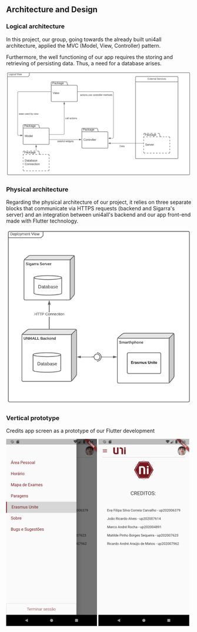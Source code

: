 
## Architecture and Design


### Logical architecture

In this project, our group, going towards the already built uni4all architecture, applied the MVC (Model, View, Controller) pattern.

Furthermore, the well functioning of our app requires the storing and retrieving of persisting data. Thus, a need for a database arises.


![DeploymentView](../images/logical_uml.png)

### Physical architecture

Regarding the physical architecture of our project, it relies on three separate blocks that communicate via HTTPS requests (backend and Sigarra's server) and an integration between uni4all's backend and our app front-end made with Flutter technology.

![DeploymentView](../images/deployment_uml.png)



### Vertical prototype

Credits app screen as a prototype of our Flutter development

<img src="../images/drawer.png" alt="drawing" width="49%"/> <img src="../images/credits.png" alt="drawing" width="49%"/>




